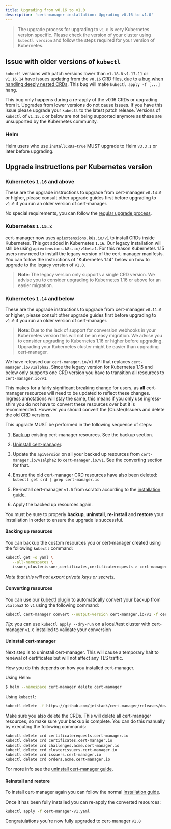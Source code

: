 ```yaml
---
title: Upgrading from v0.16 to v1.0
description: 'cert-manager installation: Upgrading v0.16 to v1.0'
---
```


> The upgrade process for upgrading to `v1.0` is very Kubernetes version specific. Please check the version of your cluster using `kubectl version` and follow the steps required for your version of Kubernetes.

## Issue with older versions of `kubectl`
`kubectl` versions with patch versions lower than `v1.18.8` `v1.17.11` or `v1.16.14` have issues updating from the `v0.16` CRD files, due to [a bug when handling deeply nested CRDs](https://github.com/kubernetes/kubernetes/issues/91615).
This bug will make `kubectl apply -f [...]` hang. 

This bug only happens during a re-apply of the v0.16 CRDs or upgrading from it. Upgrades from lower versions do not cause issues. If you have this issue please upgrade your `kubectl` to the latest patch release.
Versions of `kubectl` of `v1.15.x` or below are not being supported anymore as these are unsupported by the Kubernetes community.

### Helm
Helm users who use `installCRDs=true` MUST upgrade to Helm `v3.3.1` or later before upgrading.

## Upgrade instructions per Kubernetes version

### Kubernetes `1.16` and above
These are the upgrade instructions to upgrade from cert-manager `v0.14.0` or higher, please consult other upgrade guides first before upgrading to `v1.0` if you run an older version of cert-manager.

No special requirements, you can follow the [regular upgrade process](./README.md).

### Kubernetes `1.15.x`

cert-manager now uses `apiextensions.k8s.io/v1` to install CRDs inside Kubernetes. This got added in Kubernetes `1.16`.
Our legacy installation will still be using `apiextensions.k8s.io/v1beta1`. For this reason Kubernetes 1.15 users now need to install the legacy version of the cert-manager manifests.
You can follow the instructions of "Kubernetes 1.14" below on how to upgrade to the legacy version of `v1.0`.

> **Note**: The legacy version only supports a single CRD version. We advise you to consider upgrading to Kubernetes 1.16 or above for an easier migration.

### Kubernetes `1.14` and below

These are the upgrade instructions to upgrade from cert-manager `v0.11.0` or higher, please consult other upgrade guides first before upgrading to `v1.0` if you run an older version of cert-manager.

> **Note**: Due to the lack of support for conversion webhooks in your Kubernetes version this will not be an easy migration. We advise you to consider upgrading to Kubernetes 1.16 or higher before upgrading. Upgrading your Kubernetes cluster might be easier than upgrading cert-manager.

We have released our `cert-manager.io/v1` API that replaces `cert-manager.io/v1alpha2`.
Since the legacy version for Kubernetes 1.15 and below only supports one CRD version
you have to transition all resources to `cert-manager.io/v1`.

This makes for a fairly significant breaking change for users, as **all**
cert-manager resources will need to be updated to reflect these changes.
Ingress annotations will stay the same, this means if you only use ingress-shim 
you do not have to convert these resources over but it is recommended. 
However you should convert the (Cluster)Issuers and delete the old CRD versions.

This upgrade MUST be performed in the following sequence of steps:

1. [Back up](../../tutorials/backup.md) existing cert-manager resources. See the backup section.

2. [Uninstall cert-manager](../uninstall.md).

3. Update the `apiVersion` on all your backed up resources from
   `cert-manager.io/v1alpha2` to `cert-manager.io/v1`. See the converting section for that.

4. Ensure the old cert-manager CRD resources have also been deleted: `kubectl get crd | grep cert-manager.io`


5. Re-install cert-manager `v1.0` from scratch according to the [installation
   guide](../README.md).

6. Apply the backed up resources again.

You must be sure to properly **backup**, **uninstall**, **re-install** and
**restore** your installation in order to ensure the upgrade is successful.

#### Backing up resources
You can backup the custom resources you or cert-manager created using the following `kubectl` command:
```bash
kubectl get -o yaml \
   --all-namespaces \
   issuer,clusterissuer,certificates,certificaterequests > cert-manager-backup.yaml
```

*Note that this will not export private keys or secrets.*

#### Converting resources

You can use our [kubectl plugin](../../usage/kubectl-plugin.md) to automatically convert your backup from `v1alpha2` to `v1` using the following command:

```bash
kubectl cert-manager convert --output-version cert-manager.io/v1 -f cert-manager-backup.yaml > cert-manager-v1.yaml
```

*Tip:* you can use `kubectl apply --dry-run` on a local/test cluster with cert-manager `v1.0` installed to validate your conversion 


#### Uninstall cert-manager
Next step is to uninstall cert-manager. 
This will cause a temporary halt to renewal of certificates but will not affect any TLS traffic.

How you do this depends on how you installed cert-manager.

Using Helm:
```bash
$ helm --namespace cert-manager delete cert-manager
```

Using `kubectl`:
```bash
kubectl delete -f https://github.com/jetstack/cert-manager/releases/download/vX.Y.Z/cert-manager.yaml
```

Make sure you also delete the CRDs. This will delete all cert-manager resources, so make sure your backup is complete.
You can do this manually by executing the following commands:
```bash
kubectl delete crd certificaterequests.cert-manager.io
kubectl delete crd certificates.cert-manager.io
kubectl delete crd challenges.acme.cert-manager.io
kubectl delete crd clusterissuers.cert-manager.io 
kubectl delete crd issuers.cert-manager.io
kubectl delete crd orders.acme.cert-manager.io
```

For more info see the [uninstall cert-manager guide](../uninstall.md).

#### Reinstall and restore
To install cert-manager again you can follow the normal [installation guide](../README.md).

Once it has been fully installed you can re-apply the converted resources:
```bash
kubectl apply -f cert-manager-v1.yaml
```

Congratulations you're now fully upgraded to cert-manager `v1.0`